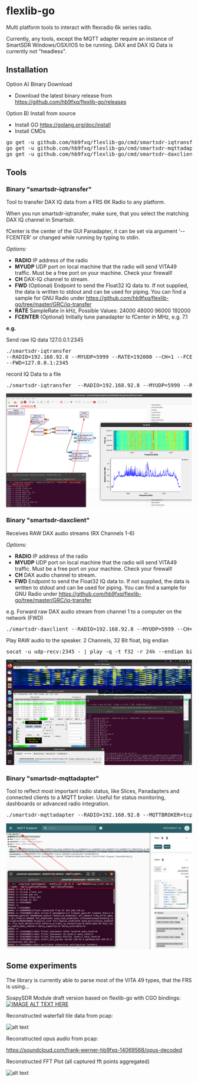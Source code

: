 # flexlib-go
Multi platform tools to interact with flexradio 6k series radio.

Currently, any tools, except the MQTT adapter require an instance of SmartSDR Windows/OSX/IOS to be running. DAX and DAX IQ Data is currently not "headless".

## Installation
Option A) Binary Download
* Download the latest binary release from https://github.com/hb9fxq/flexlib-go/releases

Option B) Install from source

* Install GO https://golang.org/doc/install
* Install CMDs
<pre>
go get -u github.com/hb9fxq/flexlib-go/cmd/smartsdr-iqtransfer
go get -u github.com/hb9fxq/flexlib-go/cmd/smartsdr-mqttadapter
go get -u github.com/hb9fxq/flexlib-go/cmd/smartsdr-daxclient
</pre>

## Tools

### Binary "smartsdr-iqtransfer"
Tool to transfer DAX IQ data from a FRS 6K Radio to any platform.

When you run smartsdr-iqtransfer, make sure, that you select the matching DAX IQ channel in Smartsdr.

fCenter is the center of the GUI Panadapter, it can be set via argument '--FCENTER' or changed while running by typing to stdin.

_Options:_
* **RADIO** IP address of the radio
* **MYUDP** UDP port on local machine that the radio will send VITA49 traffic. Must be a free port on your machine. Check your firewall! 
* **CH** DAX-IQ channel to stream.
* **FWD** (Optional) Endpoint to send the Float32 IQ data to. If not supplied, the data is written to stdout and can be used for piping. You can find a sample for GNU Radio under https://github.com/hb9fxq/flexlib-go/tree/master/GRC/iq-transfer
* **RATE** SampleRate in kHz, Possible Values: 24000 48000 96000 192000
* **FCENTER** (Optional) Initially tune panadapter to fCenter in MHz, e.g. 7.1


__e.g.__

Send raw IQ data 127.0.0.1:2345 <pre>./smartsdr-iqtransfer --RADIO=192.168.92.8 --MYUDP=5999 --RATE=192000 --CH=1 --FCENTER=7.1 --FWD=127.0.0.1:2345</pre>
 
record IQ Data to a file 
<pre>./smartsdr-iqtransfer  --RADIO=192.168.92.8 --MYUDP=5999 --RATE=192000 --CH=1 --FCENTER=7.1 --FWD=127.0.0.1:2345 > "$(date +"%FT%T").raw"</pre>

![alt text](https://github.com/hb9fxq/flexlib-go/raw/master/assets/grc_sample.png "FFT with GRC using iq-transfer util")

### Binary "smartsdr-daxclient"

Receives RAW DAX audio streams (RX Channels 1-6)

_Options:_
* **RADIO** IP address of the radio
* **MYUDP** UDP port on local machine that the radio will send VITA49 traffic. Must be a free port on your machine. Check your firewall! 
* **CH** DAX audio channel to stream.
* **FWD** Endpoint to send the Float32 IQ data to. If not supplied, the data is written to stdout and can be used for piping. You can find a sample for GNU Radio under https://github.com/hb9fxq/flexlib-go/tree/master/GRC/iq-transfer

e.g.
Forward raw DAX audio stream from channel 1 to a computer on the network (FWD)
<pre>./smartsdr-daxclient --RADIO=192.168.92.8 --MYUDP=5999 --CH=1 --FWD=127.0.0.1:2345</pre>

Play RAW audio to the speaker. 2 Channels, 32 Bit float, big endian
<pre>socat -u udp-recv:2345 - | play -q -t f32 -r 24k --endian big -c 2 -</pre>

![alt text](https://github.com/hb9fxq/flexlib-go/raw/master/assets/wsjtx_use_case.png "Pulling DAX Audio to WSJX-T on Ubuntu")

### Binary "smartsdr-mqttadapter"

Tool to reflect most important radio status, like Slices, Panadapters and connected clients to a MQTT broker. Useful for status monitoring, dashboards or advanced radio integration.

<pre>./smartsdr-mqttadapter --RADIO=192.168.92.8 --MQTTBROKER=tcp://192.168.92.7:1883 --MQTTCLIENTID=flexdev --MQTTTOPIC=flexdev</pre>


![alt text](https://github.com/hb9fxq/flexlib-go/raw/master/assets/mqtt_sample.png "DAX IQ setting in SmartSDR")

## Some experiments
The library is currently able to parse most of the VITA 49 types, that the FRS is using... 

SoapySDR Module draft version based on flexlib-go with CGO bindings: 
[![IMAGE ALT TEXT HERE](https://img.youtube.com/vi/YW4s5wfcFa0/0.jpg)](https://www.youtube.com/watch?v=YW4s5wfcFa0)


Reconstructed waterfall tile data from pcap:

![alt text](https://raw.githubusercontent.com/hb9fxq/flexlib-go/master/assets/test_output/waterfall.png "waterfall from pcap")

Reconstructed opus audio from pcap: 

https://soundcloud.com/frank-werner-hb9fxq-14069568/opus-decoded

Reconstructed FFT Plot (all captured fft points aggregated)

![alt text](https://github.com/hb9fxq/flexlib-go/raw/master/assets/test_output/fft.png "fft from pcap")


